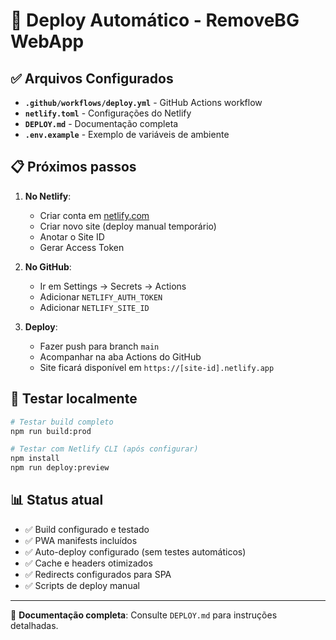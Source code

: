 # 🚀 Deploy Automático - RemoveBG WebApp

## ✅ Arquivos Configurados

- **`.github/workflows/deploy.yml`** - GitHub Actions workflow
- **`netlify.toml`** - Configurações do Netlify  
- **`DEPLOY.md`** - Documentação completa
- **`.env.example`** - Exemplo de variáveis de ambiente

## 📋 Próximos passos

1. **No Netlify**:
   - Criar conta em [netlify.com](https://netlify.com)
   - Criar novo site (deploy manual temporário)
   - Anotar o Site ID
   - Gerar Access Token

2. **No GitHub**:
   - Ir em Settings → Secrets → Actions
   - Adicionar `NETLIFY_AUTH_TOKEN`
   - Adicionar `NETLIFY_SITE_ID`

3. **Deploy**:
   - Fazer push para branch `main`
   - Acompanhar na aba Actions do GitHub
   - Site ficará disponível em `https://[site-id].netlify.app`

## 🧪 Testar localmente

```bash
# Testar build completo
npm run build:prod

# Testar com Netlify CLI (após configurar)
npm install
npm run deploy:preview
```

## 📊 Status atual

- ✅ Build configurado e testado
- ✅ PWA manifests incluídos  
- ✅ Auto-deploy configurado (sem testes automáticos)
- ✅ Cache e headers otimizados
- ✅ Redirects configurados para SPA
- ✅ Scripts de deploy manual

---

📖 **Documentação completa**: Consulte `DEPLOY.md` para instruções detalhadas.
